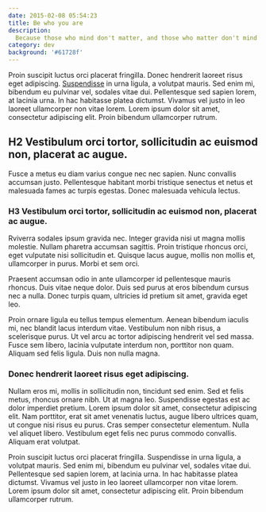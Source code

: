 ```yaml
---
date: 2015-02-08 05:54:23
title: Be who you are
description:
  Because those who mind don't matter, and those who matter don't mind
category: dev
background: '#61728f'
---
```


Proin suscipit luctus orci placerat fringilla. Donec hendrerit laoreet
risus eget adipiscing. [Suspendisse](http://google.com) in urna ligula, a
volutpat mauris. Sed enim mi, bibendum eu pulvinar vel, sodales vitae dui.
Pellentesque sed sapien lorem, at lacinia urna. In hac habitasse platea
dictumst. Vivamus vel justo in leo laoreet ullamcorper non vitae lorem.
Lorem ipsum dolor sit amet, consectetur adipiscing elit. Proin bibendum
ullamcorper rutrum.

## H2 Vestibulum orci tortor, sollicitudin ac euismod non, placerat ac augue.

Fusce a metus eu diam varius congue nec nec sapien. Nunc convallis accumsan
justo. Pellentesque habitant morbi tristique senectus et netus et malesuada
fames ac turpis egestas. Donec malesuada vehicula lectus.

### H3 Vestibulum orci tortor, sollicitudin ac euismod non, placerat ac augue.

Rviverra sodales ipsum gravida nec. Integer gravida nisi ut magna mollis
molestie. Nullam pharetra accumsan sagittis. Proin tristique rhoncus orci,
eget vulputate nisi sollicitudin et. Quisque lacus augue, mollis non mollis
et, ullamcorper in purus. Morbi et sem orci.

Praesent accumsan odio in ante ullamcorper id pellentesque mauris rhoncus.
Duis vitae neque dolor. Duis sed purus at eros bibendum cursus nec a nulla.
Donec turpis quam, ultricies id pretium sit amet, gravida eget leo.

Proin ornare ligula eu tellus tempus elementum. Aenean bibendum iaculis mi,
nec blandit lacus interdum vitae. Vestibulum non nibh risus, a scelerisque
purus. Ut vel arcu ac tortor adipiscing hendrerit vel sed massa. Fusce sem
libero, lacinia vulputate interdum non, porttitor non quam. Aliquam sed
felis ligula. Duis non nulla magna.

### Donec hendrerit laoreet risus eget adipiscing.

Nullam eros mi, mollis in sollicitudin non, tincidunt sed enim. Sed et
felis metus, rhoncus ornare nibh. Ut at magna leo. Suspendisse egestas est
ac dolor imperdiet pretium. Lorem ipsum dolor sit amet, consectetur
adipiscing elit. Nam porttitor, erat sit amet venenatis luctus, augue
libero ultrices quam, ut congue nisi risus eu purus. Cras semper
consectetur elementum. Nulla vel aliquet libero. Vestibulum eget felis nec
purus commodo convallis. Aliquam erat volutpat.

Proin suscipit luctus orci placerat fringilla. Suspendisse in urna ligula,
a volutpat mauris. Sed enim mi, bibendum eu pulvinar vel, sodales vitae
dui. Pellentesque sed sapien lorem, at lacinia urna. In hac habitasse
platea dictumst. Vivamus vel justo in leo laoreet ullamcorper non vitae
lorem. Lorem ipsum dolor sit amet, consectetur adipiscing elit. Proin
bibendum ullamcorper rutrum.
